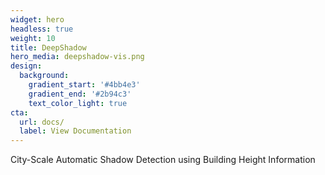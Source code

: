 ```yaml
---
widget: hero
headless: true
weight: 10
title: DeepShadow
hero_media: deepshadow-vis.png
design:
  background:
    gradient_start: '#4bb4e3'
    gradient_end: '#2b94c3'
    text_color_light: true
cta:
  url: docs/
  label: View Documentation
---
```


City-Scale Automatic Shadow Detection using Building Height Information